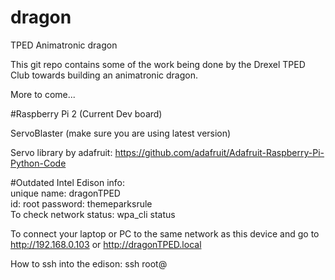 # dragon
TPED Animatronic dragon

This git repo contains some of the work being done by the Drexel TPED Club towards building an animatronic dragon.

More to come...



#Raspberry Pi 2 (Current Dev board)

ServoBlaster (make sure you are using latest version)

Servo library by adafruit: https://github.com/adafruit/Adafruit-Raspberry-Pi-Python-Code














#Outdated
Intel Edison info:  
unique name: dragonTPED  
id: root
password: themeparksrule  
To check network status: wpa_cli status

To connect your laptop or PC to the same network as this device and go to http://192.168.0.103 or http://dragonTPED.local

How to ssh into the edison: ssh root@<ipAddress>

